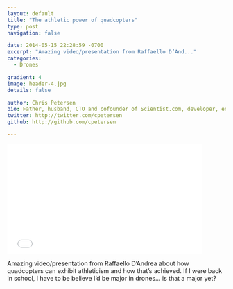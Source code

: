 ```yaml
---
layout: default
title: "The athletic power of quadcopters"
type: post
navigation: false

date: 2014-05-15 22:28:59 -0700
excerpt: "Amazing video/presentation from Raffaello D’And..."
categories:
  - Drones

gradient: 4
image: header-4.jpg
details: false

author: Chris Petersen
bio: Father, husband, CTO and cofounder of Scientist.com, developer, entrepreneur and technologist.
twitter: http://twitter.com/cpetersen
github: http://github.com/cpetersen

---
```


<iframe class="embedly-embed" src="//cdn.embedly.com/widgets/media.html?src=https%3A%2F%2Fembed-ssl.ted.com%2Ftalks%2Fraffaello_d_andrea_the_astounding_athletic_power_of_quadcopters.html&url=http%3A%2F%2Fwww.ted.com%2Ftalks%2Fraffaello_d_andrea_the_astounding_athletic_power_of_quadcopters&image=http%3A%2F%2Ftedcdnpe-a.akamaihd.net%2Fimages%2Fted%2Fe15213155418fc82875680062821e32eccd30a5f_240x180.jpg%3Flang%3Den&key=d815972c91e546edb5d2d02e509f8b1c&type=text%2Fhtml&schema=ted" width="450" height="253" scrolling="no" frameborder="0" allowfullscreen></iframe>

Amazing video/presentation from Raffaello D’Andrea about how quadcopters can exhibit athleticism and how that’s achieved. If I were back in school, I have to be believe I’d be major in drones… is that a major yet?
